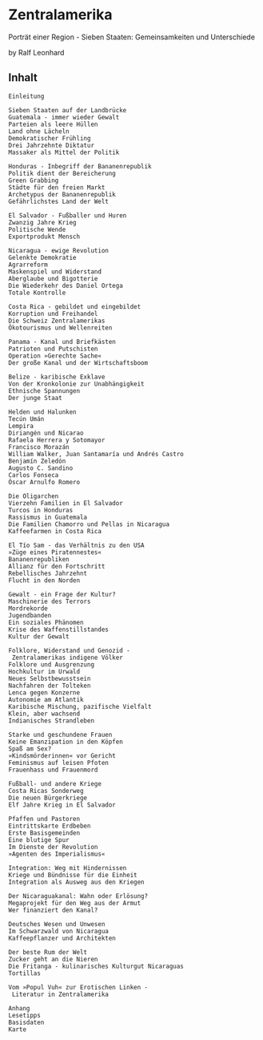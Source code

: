 # Zentralamerika

Porträt einer Region - Sieben Staaten: Gemeinsamkeiten und Unterschiede

by Ralf Leonhard

## Inhalt

    Einleitung
    
    Sieben Staaten auf der Landbrücke
    Guatemala - immer wieder Gewalt
    Parteien als leere Hüllen
    Land ohne Lächeln
    Demokratischer Frühling
    Drei Jahrzehnte Diktatur
    Massaker als Mittel der Politik
    
    Honduras - Inbegriff der Bananenrepublik
    Politik dient der Bereicherung
    Green Grabbing
    Städte für den freien Markt
    Archetypus der Bananenrepublik
    Gefährlichstes Land der Welt

    El Salvador - Fußballer und Huren
    Zwanzig Jahre Krieg
    Politische Wende
    Exportprodukt Mensch

    Nicaragua - ewige Revolution
    Gelenkte Demokratie
    Agrarreform
    Maskenspiel und Widerstand
    Aberglaube und Bigotterie
    Die Wiederkehr des Daniel Ortega
    Totale Kontrolle

    Costa Rica - gebildet und eingebildet
    Korruption und Freihandel
    Die Schweiz Zentralamerikas
    Ökotourismus und Wellenreiten

    Panama - Kanal und Briefkästen
    Patrioten und Putschisten
    Operation »Gerechte Sache«
    Der große Kanal und der Wirtschaftsboom

    Belize - karibische Exklave
    Von der Kronkolonie zur Unabhängigkeit
    Ethnische Spannungen
    Der junge Staat

    Helden und Halunken
    Tecún Umán
    Lempira
    Diriangén und Nicarao
    Rafaela Herrera y Sotomayor
    Francisco Morazán
    William Walker, Juan Santamaría und Andrés Castro
    Benjamín Zeledón
    Augusto C. Sandino
    Carlos Fonseca
    Óscar Arnulfo Romero

    Die Oligarchen
    Vierzehn Familien in El Salvador
    Turcos in Honduras
    Rassismus in Guatemala
    Die Familien Chamorro und Pellas in Nicaragua
    Kaffeefarmen in Costa Rica
    
    El Tío Sam - das Verhältnis zu den USA
    »Züge eines Piratennestes«
    Bananenrepubliken
    Allianz für den Fortschritt
    Rebellisches Jahrzehnt
    Flucht in den Norden

    Gewalt - ein Frage der Kultur?
    Maschinerie des Terrors
    Mordrekorde
    Jugendbanden
    Ein soziales Phänomen
    Krise des Waffenstillstandes
    Kultur der Gewalt

    Folklore, Widerstand und Genozid -
     Zentralamerikas indigene Völker
    Folklore und Ausgrenzung
    Hochkultur im Urwald
    Neues Selbstbewusstsein
    Nachfahren der Tolteken
    Lenca gegen Konzerne
    Autonomie am Atlantik
    Karibische Mischung, pazifische Vielfalt
    Klein, aber wachsend
    Indianisches Strandleben

    Starke und geschundene Frauen
    Keine Emanzipation in den Köpfen
    Spaß am Sex?
    »Kindsmörderinnen« vor Gericht
    Feminismus auf leisen Pfoten
    Frauenhass und Frauenmord

    Fußball- und andere Kriege
    Costa Ricas Sonderweg
    Die neuen Bürgerkriege
    Elf Jahre Krieg in El Salvador

    Pfaffen und Pastoren
    Eintrittskarte Erdbeben
    Erste Basisgemeinden
    Eine blutige Spur
    Im Dienste der Revolution
    »Agenten des Imperialismus« 

    Integration: Weg mit Hindernissen
    Kriege und Bündnisse für die Einheit
    Integration als Ausweg aus den Kriegen

    Der Nicaraguakanal: Wahn oder Erlösung?
    Megaprojekt für den Weg aus der Armut
    Wer finanziert den Kanal?

    Deutsches Wesen und Unwesen
    Im Schwarzwald von Nicaragua
    Kaffeepflanzer und Architekten

    Der beste Rum der Welt
    Zucker geht an die Nieren
    Die Fritanga - kulinarisches Kulturgut Nicaraguas
    Tortillas

    Vom »Popul Vuh« zur Erotischen Linken -
     Literatur in Zentralamerika

    Anhang
    Lesetipps
    Basisdaten
    Karte


